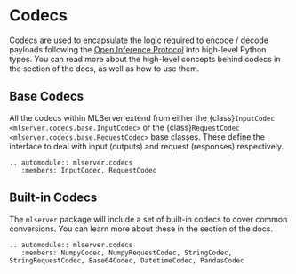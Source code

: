 # Codecs

Codecs are used to encapsulate the logic required to encode / decode payloads
following the [Open Inference
Protocol](https://docs.seldon.io/projects/seldon-core/en/latest/reference/apis/v2-protocol.html)
into high-level Python types.
You can read more about the high-level concepts behind codecs in the
[](../../user-guide/content-type) section of the docs, as well as how to use
them.

## Base Codecs

All the codecs within MLServer extend from either the {class}`InputCodec <mlserver.codecs.base.InputCodec>`
or the {class}`RequestCodec <mlserver.codecs.base.RequestCodec>` base classes.
These define the interface to deal with input (outputs) and request (responses)
respectively.

```{eval-rst}
.. automodule:: mlserver.codecs
   :members: InputCodec, RequestCodec
```

## Built-in Codecs

The `mlserver` package will include a set of built-in codecs to cover common
conversions.
You can learn more about these in the [](../../user-guide/content-type.md#available-content-types) section of
the docs.

```{eval-rst}
.. automodule:: mlserver.codecs
   :members: NumpyCodec, NumpyRequestCodec, StringCodec, StringRequestCodec, Base64Codec, DatetimeCodec, PandasCodec
```
